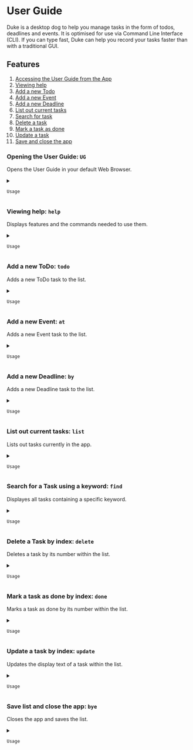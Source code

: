 # User Guide
Duke is a desktop dog to help you manage tasks in the form of todos, deadlines and events. It is optimised for use via Command Line Interface (CLI). If you can type fast, Duke can help you record your tasks faster than with a traditional GUI.

## Features
1. [Accessing the User Guide from the App](#opening-the-user-guide-ug)
2. [Viewing help](#viewing-help-help)
3. [Add a new Todo](#add-a-new-todo-todo)
4. [Add a new Event](#add-a-new-event-at)
5. [Add a new Deadline](#add-a-new-deadline-by)
6. [List out current tasks](#list-out-current-tasks-list)
7. [Search for task](#search-for-a-task-using-a-keyword-find)
8. [Delete a task](#delete-a-task-by-index-delete)
9. [Mark a task as done](#mark-a-task-as-done-by-index-done)
10. [Update a task](#update-a-task-by-index-update)
11. [Save and close the app](#save-list-and-close-the-app-bye)
### Opening the User Guide: `UG`
Opens the User Guide in your default Web Browser.
<details>
  <summary>
    
    Usage
    
  </summary>

Format: `/UG`
* Any text before and after the command is ignored.
</details>

### Viewing help: `help`
Displays features and the commands needed to use them.
<details>
  <summary>
    
    Usage
    
  </summary>
  
Format: `/help`
* Instructions will be displayed in the following format
  * `GENERAL DESCRIPTION: USER_INPUT`.
</details>
  
### Add a new ToDo: `todo`
Adds a new ToDo task to the list.
<details>
  <summary>
    
    Usage
    
  </summary>
  
Format: `/todo TASK`
* Adds a ToDo with TASK as the text.
* The ToDo will be marked as undone (`[Not barked yet]`).
* TASK cannot be empty.
* Text before the "/" will be ignored.
* Will be displayed as `TASK`.

Examples:
* `/todo Implement better GUI for CS2103t iP`
* `/todo Head to the gym`
</details>

### Add a new Event: `at`
Adds a new Event task to the list.
<details>
  <summary>
    
    Usage
    
  </summary>
  
Format:`TASK /at START_DATETIME END_DATETIME`
* Adds a Event with TASK as text, and START_DATETIME and END_DATETIME as the start and end of said event.
* The Event ToDo will be marked as undone (`[Not barked yet]`)
* TASK cannot be empty.
* START_DATETIME and END_DATETIME have to be in the format **`yyyy-MM-dd HHmm`** where HHmm refers to time in **24-hour** format.
* Will be displayed as `TASK (at: START_DATETIME to END_DATETIME)` with START_DATETIME and END_DATETIME in the format of `dd-MM-yyyy HHmm`.

Examples:
* `Night cycling /at 2020-09-19 0200 2020-09-19 0800`
* `Arts Council meeting /at 2020-09-15 2100 2020-09-16 0030`
</details>

### Add a new Deadline: `by`
Adds a new Deadline task to the list.
<details>
  <summary>
    
    Usage
    
  </summary>

Format: `TASK /by DUE_DATETIME`
* Adds a Deadline with TASK as the text, and DUE_DATETIME as the due date of the task.
* The Deadline will be marked as undone (`[Not barked yet]`).
* TASK cannot be empty.
* DUE_DATETIME has to be in the format **`yyyy-MM-dd HHmm`** where HHmm refers to time in **24-hour** format.
* Will be displayed as `TASK (by DUE_DATETIME)`, with DUE_DATETIME in the format of `DAY dd-MM-yyyy HHmm`.

Examples:
* `Finish User Guide /by 2020-18-09 2230`
* `Write essay /by 2020-12-09 2359`
</details>

### List out current tasks: `list`
Lists out tasks currently in the app.
<details>
  <summary>
    
    Usage
    
  </summary>

Format: `/list`
* DONE_STATUS refers to whether a task is done (`Barked`) or undone (`Not barked yet`).
* Todos will be displayed as `INDEX [T] [DONE_STATUS] TASK`.
* Events will be displayed as `INDEX [E] [DONE_STATUS] TASK (at: START_DATETIME to END_DATETIME)`.
* Deadlines will be displayed as `INDEX [D] [DONE_STATUS] TASK (by: DUE_DATETIME)`.
</details>

### Search for a Task using a keyword: `find`
Displayes all tasks containing a specific keyword.
<details>
  <summary>
    
    Usage
    
  </summary>

Format: `/find KEYWORD`
* Searches lists of tasks and displays any task that contains KEYWORD.
* KEYWORD cannot be empty.
* KEYWORD is not case-specific.
* " " can be a KEYWORD.

Examples:
* `/find submit`
* `/find Arts`
</details>

### Delete a Task by index: `delete`
Deletes a task by its number within the list.
<details>
  <summary>
    
    Usage
    
  </summary>

Format: `/delete INDEX`
* Deletes a task by its number within the list.
* INDEX has to be the number of an existing task.

Examples:
* `/delete 1` - this would delete the first task on the list.
* `/delete 3` - this would delete the third task on the list.
</details>

### Mark a task as done by index: `done`
Marks a task as done by its number within the list.
<details>
  <summary>
    
    Usage
    
  </summary>
  
Format: `/done INDEX`
* Marks a task as done (`[Barked]`) by its number within the list.
* INDEX has to be the number of an existing task.

Examples:
* `/done 1` - this would mark the first task on the list as done.
* `/done 3` - this would mark the third task on the list as done.
</details>

### Update a task by index: `update`
Updates the display text of a task within the list.
<details>
  <summary>
    
    Usage
    
  </summary>
  
Format: `/update INDEX NEW_TEXT`
* Updates task INDEX on the list to display NEW_TEXT.
* Does not change Task type or status.

Examples:
* `/update 1 Submit photos to National Geographic`
* `/udpate 3 Do CS2103t Continuous Integration`
</details>

### Save list and close the app: `bye`
Closes the app and saves the list.
<details>
  <summary>
    
    Usage
    
  </summary>
  
Format: `bye`
* Closes the app and saves the list in the save directory as the app.
* If closed without this command, changes to the list will **not** be saved.
</details>
